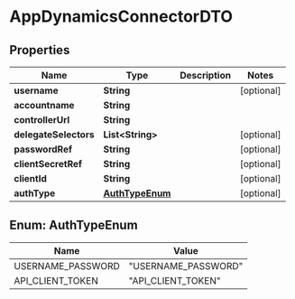 # AppDynamicsConnectorDTO

## Properties
Name | Type | Description | Notes
------------ | ------------- | ------------- | -------------
**username** | **String** |  |  [optional]
**accountname** | **String** |  | 
**controllerUrl** | **String** |  | 
**delegateSelectors** | **List&lt;String&gt;** |  |  [optional]
**passwordRef** | **String** |  |  [optional]
**clientSecretRef** | **String** |  |  [optional]
**clientId** | **String** |  |  [optional]
**authType** | [**AuthTypeEnum**](#AuthTypeEnum) |  |  [optional]

<a name="AuthTypeEnum"></a>
## Enum: AuthTypeEnum
Name | Value
---- | -----
USERNAME_PASSWORD | &quot;USERNAME_PASSWORD&quot;
API_CLIENT_TOKEN | &quot;API_CLIENT_TOKEN&quot;
